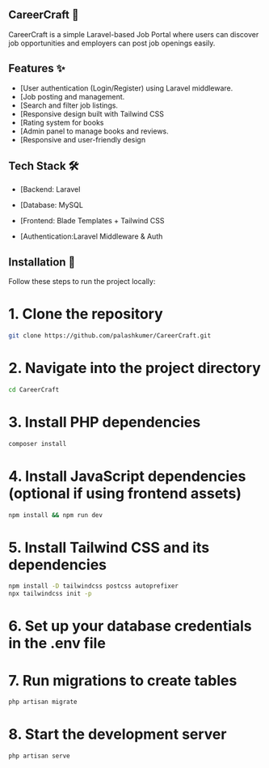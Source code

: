 
## CareerCraft 💼
CareerCraft is a simple Laravel-based Job Portal where users can discover job opportunities and employers can post job openings easily.


## Features ✨

- [User authentication (Login/Register) using Laravel middleware.
- [Job posting and management.
- [Search and filter job listings.
- [Responsive design built with Tailwind CSS
- [Rating system for books
- [Admin panel to manage books and reviews.
- [Responsive and user-friendly design


## Tech Stack 🛠
- [Backend: Laravel

- [Database: MySQL

- [Frontend: Blade Templates + Tailwind CSS

- [Authentication:Laravel Middleware & Auth

## Installation 🚀
Follow these steps to run the project locally:</br>
# 1. Clone the repository
```bash 
git clone https://github.com/palashkumer/CareerCraft.git
 ```

# 2. Navigate into the project directory
```bash
cd CareerCraft
```

# 3. Install PHP dependencies
```bash
composer install
```

# 4. Install JavaScript dependencies (optional if using frontend assets)
```bash
npm install && npm run dev
```

# 5. Install Tailwind CSS and its dependencies
```bash
npm install -D tailwindcss postcss autoprefixer
npx tailwindcss init -p
```
# 6. Set up your database credentials in the .env file

# 7. Run migrations to create tables
```bash
php artisan migrate
```
# 8. Start the development server
```bash
php artisan serve
```
